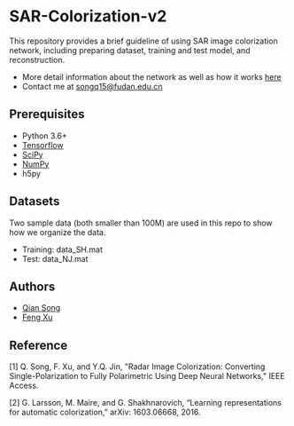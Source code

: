 # SAR-Colorization-v2
This repository provides a brief guideline of using SAR image colorization network, including preparing dataset, training and test model, and reconstruction.
- More detail information about the network as well as how it works [here](https://ieeexplore.ieee.org/document/8141881)
- Contact me at [songq15@fudan.edu.cn](songq15@fudan.edu.cn)

## Prerequisites
- Python 3.6+
- [Tensorflow](https://www.tensorflow.org/)
- [SciPy](http://www.scipy.org/install.html)
- [NumPy](http://www.numpy.org/)
- h5py

## Datasets
Two sample data (both smaller than 100M) are used in this repo to show how we organize the data.
- Training: data_SH.mat
- Test: data_NJ.mat

## 

## Authors
- [Qian Song](https://github.com/QianSong-Cherry)
- [Feng Xu](https://github.com/fudanxu)

## Reference
[1] Q. Song, F. Xu, and Y.Q. Jin, "Radar Image Colorization: Converting Single-Polarization to Fully Polarimetric Using Deep Neural Networks," IEEE Access.

[2] G. Larsson, M. Maire, and G. Shakhnarovich, “Learning representations for automatic colorization,” arXiv: 1603.06668, 2016.
